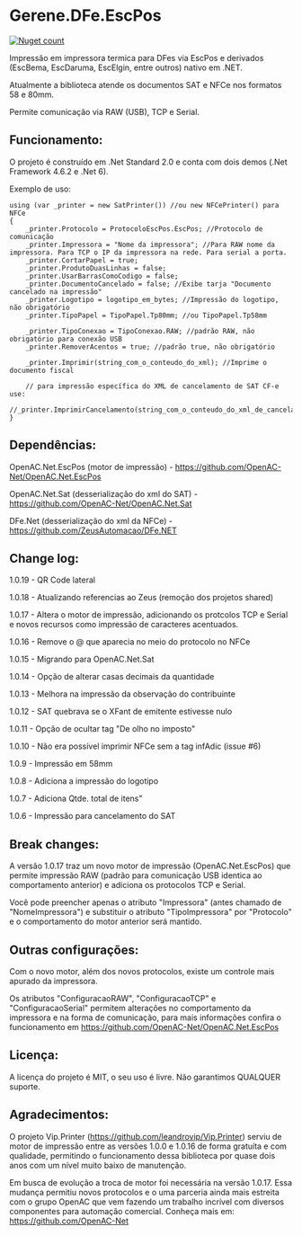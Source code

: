 # Gerene.DFe.EscPos

[![Nuget count](http://img.shields.io/nuget/v/Gerene.DFe.EscPos.svg)](https://www.nuget.org/packages/Gerene.DFe.EscPos)

Impressão em impressora termica para DFes via EscPos e derivados (EscBema, EscDaruma, EscElgin, entre outros) nativo em .NET.

Atualmente a biblioteca atende os documentos SAT e NFCe nos formatos 58 e 80mm.

Permite comunicação via RAW (USB), TCP e Serial.


Funcionamento:
----

O projeto é construído em .Net Standard 2.0 e conta com dois demos (.Net Framework 4.6.2 e .Net 6).

Exemplo de uso:
```
using (var _printer = new SatPrinter()) //ou new NFCePrinter() para NFCe
{
	_printer.Protocolo = ProtocoloEscPos.EscPos; //Protocolo de comunicação	
	_printer.Impressora = "Nome da impressora"; //Para RAW nome da impressora. Para TCP o IP da impressora na rede. Para serial a porta.
	_printer.CortarPapel = true;
	_printer.ProdutoDuasLinhas = false;
	_printer.UsarBarrasComoCodigo = false;
	_printer.DocumentoCancelado = false; //Exibe tarja "Documento cancelado na impressão"
	_printer.Logotipo = logotipo_em_bytes; //Impressão do logotipo, não obrigatório
	_printer.TipoPapel = TipoPapel.Tp80mm; //ou TipoPapel.Tp58mm
	
	_printer.TipoConexao = TipoConexao.RAW; //padrão RAW, não obrigatório para conexão USB
	_printer.RemoverAcentos = true; //padrão true, não obrigatório
	
	_printer.Imprimir(string_com_o_conteudo_do_xml); //Imprime o documento fiscal
	
	// para impressão específica do XML de cancelamento de SAT CF-e use:
        //_printer.ImprimirCancelamento(string_com_o_conteudo_do_xml_de_cancelamento);
}
```


Dependências:
----

OpenAC.Net.EscPos (motor de impressão) - https://github.com/OpenAC-Net/OpenAC.Net.EscPos

OpenAC.Net.Sat (desserialização do xml do SAT) - https://github.com/OpenAC-Net/OpenAC.Net.Sat

DFe.Net (desserialização do xml da NFCe) - https://github.com/ZeusAutomacao/DFe.NET


Change log:
----
1.0.19 - QR Code lateral

1.0.18 - Atualizando referencias ao Zeus (remoção dos projetos shared)

1.0.17 - Altera o motor de impressão, adicionando os protcolos TCP e Serial e novos recursos como impressão de caracteres acentuados.

1.0.16 - Remove o @ que aparecia no meio do protocolo no NFCe

1.0.15 - Migrando para OpenAC.Net.Sat

1.0.14 - Opção de alterar casas decimais da quantidade

1.0.13 - Melhora na impressão da observação do contribuinte

1.0.12 - SAT quebrava se o XFant de emitente estivesse nulo

1.0.11 - Opção de ocultar tag "De olho no imposto"

1.0.10 - Não era possível imprimir NFCe sem a tag infAdic (issue #6)

1.0.9 - Impressão em 58mm

1.0.8 - Adiciona a impressão do logotipo

1.0.7 - Adiciona Qtde. total de itens"

1.0.6 - Impressão para cancelamento do SAT



Break changes:
----

A versão 1.0.17 traz um novo motor de impressão (OpenAC.Net.EscPos) que permite impressão RAW (padrão para comunicação USB identica ao comportamento anterior) e adiciona os protocolos TCP e Serial.

Você pode preencher apenas o atributo "Impressora" (antes chamado de "NomeImpressora") e substituir o atributo "TipoImpressora" por "Protocolo" e o comportamento do motor anterior será mantido.



Outras configurações:
----

Com o novo motor, além dos novos protocolos, existe um controle mais apurado da impressora.

Os atributos "ConfiguracaoRAW", "ConfiguracaoTCP" e "ConfiguracaoSerial" permitem alterações no comportamento da impressora e na forma de comunicação, para mais informações confira o funcionamento em https://github.com/OpenAC-Net/OpenAC.Net.EscPos


Licença:
---- 

A licença do projeto é MIT, o seu uso é livre. Não garantimos QUALQUER suporte.



Agradecimentos:
----

O projeto Vip.Printer (https://github.com/leandrovip/Vip.Printer) serviu de motor de impressão entre as versões 1.0.0 e 1.0.16 de forma gratuíta e com qualidade, permitindo o funcionamento dessa biblioteca por quase dois anos com um nível muito baixo de manutenção.

Em busca de evolução a troca de motor foi necessária na versão 1.0.17. Essa mudança permitiu novos protocolos e o uma parceria ainda mais estreita com o grupo OpenAC que vem fazendo um trabalho incrível com diversos componentes para automação comercial. Conheça mais em: https://github.com/OpenAC-Net

